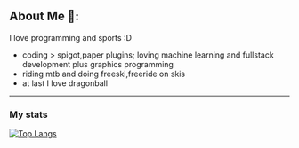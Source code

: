 ## About Me 👋:
 I love programming and sports :D
 - coding > spigot,paper plugins; loving machine learning and fullstack development plus graphics programming
 - riding mtb and doing freeski,freeride on skis
 - at last I love dragonball
 
---

### My stats
[![Top Langs](https://github-readme-stats.vercel.app/api/top-langs/?username=Mathewooo&layout=compact&theme=vision-friendly-dark)](https://github.com/anuraghazra/github-readme-stats)
